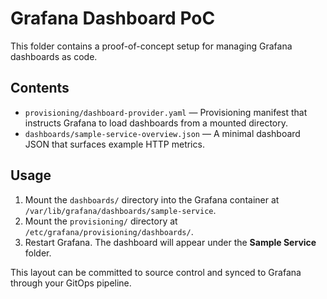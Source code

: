 # Grafana Dashboard PoC

This folder contains a proof-of-concept setup for managing Grafana dashboards as code.

## Contents

- `provisioning/dashboard-provider.yaml` &mdash; Provisioning manifest that instructs Grafana to load dashboards from a mounted directory.
- `dashboards/sample-service-overview.json` &mdash; A minimal dashboard JSON that surfaces example HTTP metrics.

## Usage

1. Mount the `dashboards/` directory into the Grafana container at `/var/lib/grafana/dashboards/sample-service`.
2. Mount the `provisioning/` directory at `/etc/grafana/provisioning/dashboards/`.
3. Restart Grafana. The dashboard will appear under the **Sample Service** folder.

This layout can be committed to source control and synced to Grafana through your GitOps pipeline.
